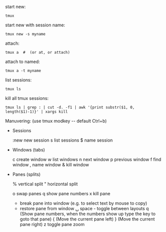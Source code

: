 start new:

    tmux

start new with session name:

    tmux new -s myname

attach:

    tmux a  #  (or at, or attach)

attach to named:

    tmux a -t myname

list sessions:

    tmux ls

kill all tmux sessions:

    tmux ls | grep : | cut -d. -f1 | awk '{print substr($1, 0, length($1)-1)}' | xargs kill


Manuvering:
 (use tmux modkey -- default Ctrl+b)

 - Sessions

    :new<CR>  new session
    s  list sessions
    $  name session

- Windows (tabs)

    c  create window
    w  list windows
    n  next window
    p  previous window
    f  find window
    ,  name window
    &  kill window

- Panes (splits)

    %  vertical split
    "  horizontal split

    o  swap panes
    q  show pane numbers
    x  kill pane
    +  break pane into window (e.g. to select text by mouse to copy)
    -  restore pane from window
    ⍽  space - toggle between layouts
    <prefix> q (Show pane numbers, when the numbers show up type the key to goto that pane)
    <prefix> { (Move the current pane left)
    <prefix> } (Move the current pane right)
    <prefix> z toggle pane zoom
